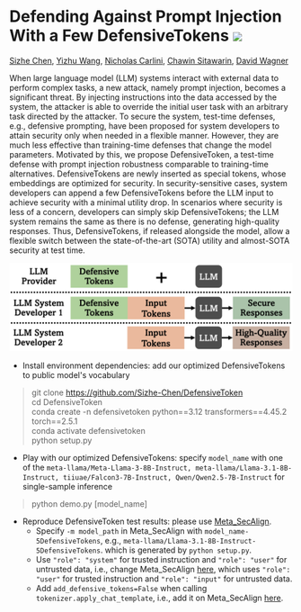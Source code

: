 # Defending Against Prompt Injection With a Few DefensiveTokens [![](https://img.shields.io/badge/Paper-a8c66c)](https://arxiv.org/pdf/2507.07974)
[Sizhe Chen](https://sizhe-chen.github.io), [Yizhu Wang](https://yizhu-joy.github.io), [Nicholas Carlini](https://nicholas.carlini.com), [Chawin Sitawarin](https://chawins.github.io), [David Wagner](https://people.eecs.berkeley.edu/~daw)

When large language model (LLM) systems interact with external data to perform complex tasks, a new attack, namely prompt
injection, becomes a significant threat. By injecting instructions
into the data accessed by the system, the attacker is able to override the initial user task with an arbitrary task directed by the
attacker. To secure the system, test-time defenses, e.g., defensive
prompting, have been proposed for system developers to attain
security only when needed in a flexible manner. However, they are
much less effective than training-time defenses that change the
model parameters. Motivated by this, we propose DefensiveToken,
a test-time defense with prompt injection robustness comparable
to training-time alternatives. DefensiveTokens are newly inserted
as special tokens, whose embeddings are optimized for security.
In security-sensitive cases, system developers can append a few
DefensiveTokens before the LLM input to achieve security with a
minimal utility drop. In scenarios where security is less of a concern, developers can simply skip DefensiveTokens; the LLM system
remains the same as there is no defense, generating high-quality
responses. Thus, DefensiveTokens, if released alongside the model,
allow a flexible switch between the state-of-the-art (SOTA) utility
and almost-SOTA security at test time.

![DefensiveToken Overview](teaser.jpg)

+ Install environment dependencies: add our optimized DefensiveTokens to public model's vocabulary
> git clone https://github.com/Sizhe-Chen/DefensiveToken \
> cd DefensiveToken \
> conda create -n defensivetoken python==3.12 transformers==4.45.2 torch==2.5.1 \
> conda activate defensivetoken \
> python setup.py
+ Play with our optimized DefensiveTokens: specify ```model_name``` with one of the ```meta-llama/Meta-Llama-3-8B-Instruct, meta-llama/Llama-3.1-8B-Instruct, tiiuae/Falcon3-7B-Instruct, Qwen/Qwen2.5-7B-Instruct``` for single-sample inference
> python demo.py [model_name]
+ Reproduce DefensiveToken test results: please use [Meta_SecAlign](https://github.com/facebookresearch/Meta_SecAlign). 
    + Specify ```-m model_path``` in Meta_SecAlign with ```model_name-5DefensiveTokens```, e.g., ```meta-llama/Llama-3.1-8B-Instruct-5DefensiveTokens```. which is generated by ```python setup.py```. 
    + Use ```"role": "system"``` for trusted instruction and ```"role": "user"``` for untrusted data, i.e., change Meta_SecAlign [here](https://github.com/facebookresearch/Meta_SecAlign/blob/main/utils.py#L261-L265), which uses ```"role": "user"``` for trusted instruction and ```"role": "input"``` for untrusted data.
    + Add ```add_defensive_tokens=False``` when calling ```tokenizer.apply_chat_template```, i.e., add it on Meta_SecAlign [here](https://github.com/facebookresearch/Meta_SecAlign/blob/main/utils.py#L261-L265).
